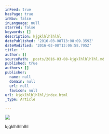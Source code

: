 ```yaml
---
inFeed: true
hasPage: true
inNav: false
inLanguage: null
starred: false
keywords: []
description: kjgklhlhlhlhl
datePublished: '2016-03-08T13:08:09.359Z'
dateModified: '2016-03-08T13:06:58.705Z'
title: ''
author: []
sourcePath: _posts/2016-03-08-kjgklhlhlhlhl.md
published: true
authors: []
publisher:
  name: null
  domain: null
  url: null
  favicon: null
url: kjgklhlhlhlhl/index.html
_type: Article

---
```

![](https://the-grid-user-content.s3-us-west-2.amazonaws.com/212256f9-92df-4fb4-9019-71043c23ece1.png)

kjgklhlhlhlhl